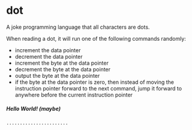 # dot
A joke programming language that all characters are dots.

When reading a dot, it will run one of the following commands randomly:
* increment the data pointer
* decrement the data pointer
* increment the byte at the data pointer
* decrement the byte at the data pointer
* output the byte at the data pointer
* if the byte at the data pointer is zero, then instead of moving the instruction pointer forward to the next command, jump it forward to anywhere before the current instruction pointer

##### Hello World! (maybe)
```dot
.......................
```
